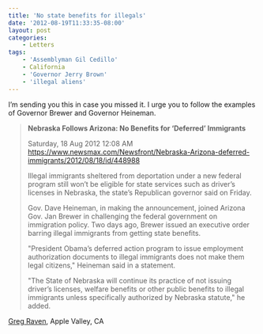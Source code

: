 ```yaml
---
title: 'No state benefits for illegals'
date: '2012-08-19T11:33:35-08:00'
layout: post
categories:
    - Letters
tags:
    - 'Assemblyman Gil Cedillo'
    - California
    - 'Governor Jerry Brown'
    - 'illegal aliens'
---
```


I’m sending you this in case you missed it. I urge you to follow the examples of Governor Brewer and Governor Heineman.

> **Nebraska Follows Arizona: No Benefits for ‘Deferred’ Immigrants**
> 
> Saturday, 18 Aug 2012 12:08 AM  
> https://www.newsmax.com/Newsfront/Nebraska-Arizona-deferred-immigrants/2012/08/18/id/448988
> 
> Illegal immigrants sheltered from deportation under a new federal program still won’t be eligible for state services such as driver’s licenses in Nebraska, the state’s Republican governor said on Friday.
> 
> Gov. Dave Heineman, in making the announcement, joined Arizona Gov. Jan Brewer in challenging the federal government on immigration policy. Two days ago, Brewer issued an executive order barring illegal immigrants from getting state benefits.
> 
> "President Obama’s deferred action program to issue employment authorization documents to illegal immigrants does not make them legal citizens," Heineman said in a statement.
> 
> "The State of Nebraska will continue its practice of not issuing driver’s licenses, welfare benefits or other public benefits to illegal immigrants unless specifically authorized by Nebraska statute," he added.

[Greg Raven](https://www.gregraven.org/), Apple Valley, CA